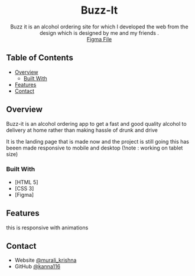 
<h1 align="center"> Buzz-It </h1>

<div align="center">
   Buzz it is an alcohol ordering site for which I developed the web from the design which is designed by me and my friends .<br>
  <a href="https://www.figma.com/file/DdgaD2G4VidTPrRK0O7CF6/Untitled?type=design&node-id=0%3A1&mode=design&t=pq4lpl69oZq4ks2Y-1">Figma File</a>
</div>


<!-- TABLE OF CONTENTS -->

## Table of Contents

- [Overview](#overview)
  - [Built With](#built-with)
- [Features](#features)
- [Contact](#contact)

<!-- OVERVIEW -->

## Overview

Buzz-it is an alcohol ordering app to get a fast and good quality alcohol to delivery at home rather than making hassle of drunk and drive 

It is the landing page that is made now and the project is still going 
this has beeen made responsive to mobile and desktop
(!note : working on tablet size)

### Built With

<!-- This section should list any major frameworks that you built your project using. Here are a few examples.-->

- [HTML 5]
- [CSS 3]
- [Figma]

## Features

<!-- List the features of your application or follow the template. Don't share the figma file here :) -->

this is responsive with  animations



## Contact

- Website [@murali_krishna](https://muralikanna77.wixsite.com/designerkanna/projects)
- GitHub [@kanna116](https://github.com/Kanna116)
